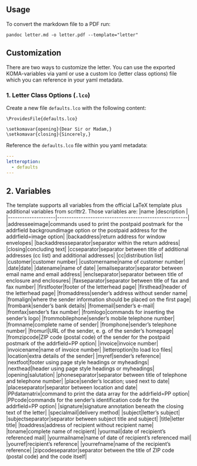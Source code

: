 ## Usage
To convert the markdown file to a PDF run:

```shell
pandoc letter.md -o letter.pdf --template="letter"
```

## Customization
There are two ways to customize the letter. You can use the exported KOMA-variables via yaml or use a custom lco (letter class options) file which you can reference in your yaml metadata.

### 1. Letter Class Options (`.lco`)
Create a new file `defaults.lco` with the following content:

```shell
\ProvidesFile{defaults.lco}

\setkomavar{opening}{Dear Sir or Madam,}
\setkomavar{closing}{Sincerely,}
```

Reference the `defaults.lco` file within you yaml metadata:

```yaml
---
letteroption:
  - defaults
---
```

## 2. Variables
The template supports all variables from the official LaTeX template plus additional variables from scrlttr2. Those variables are:
|name                |description                                            |
|--------------------|-------------------------------------------------------|
|addresseeimage|commands used to print the postpaid postmark for the addrfield backgroundimage option or the postpaid address for the addrfield=image option|
|backaddress|return address for window envelopes|
|backaddressseparator|separator within the return address|
|closing|concluding text|
|ccseparator|separator between title of additional addresses (cc list) and additional addresses|
|cc|distribution list|
|customer|customer number|
|customername|name of customer number|
|date|date|
|datename|name of date|
|emailseparator|separator between email name and email address|
|enclseparator|separator between title of enclosure and enclosures|
|faxseparator|separator between title of fax and fax number|
|firstfooter|footer of the letterhead page|
|firsthead|header of the letterhead page|
|fromaddress|sender’s address without sender name|
|fromalign|where the sender information should be placed on the first page|
|frombank|sender’s bank details|
|fromemail|sender’s e-mail|
|fromfax|sender’s fax number|
|fromlogo|commands for inserting the sender’s logo|
|frommobilephone|sender’s mobile telephone number|
|fromname|complete name of sender|
|fromphone|sender’s telephone number|
|fromurl|URL of the sender, e. g. of the sender’s homepage|
|fromzipcode|ZIP code (postal code) of the sender for the postpaid postmark of the addrfield=PP option|
|invoice|invoice number|
|invoicename|name of invoice number|
|letteroption|to load lco files|
|location|extra details of the sender|
|myref|sender’s reference|
|nextfoot|footer using page style headings or myheadings|
|nexthead|header using page style headings or myheadings|
|opening|salutation|
|phoneseparator|separator between title of telephone and telephone number|
|place|sender’s location; used next to date|
|placeseparator|separator between location and date|
|PPdatamatrix|command to print the data array for the addrfield=PP option|
|PPcode|commands for the sender’s identification code for the addrfield=PP option|
|signature|signature annotation beneath the closing text of the letter|
|specialmail|delivery method|
|subject|letter’s subject|
|subjectseparator|separator between subject title and subject|
|title|letter title|
|toaddress|address of recipient without recipient name|
|toname|complete name of recipient|
|yourmail|date of recipient’s referenced mail|
|yourmailname|name of date of recipient’s referenced mail|
|yourref|recipient’s reference|
|yourrefname|name of the recipient’s reference|
|zipcodeseparator|separator between the title of ZIP code (postal code) and the code itself|



